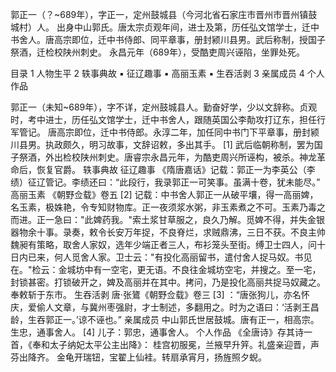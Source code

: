 郭正一（？~689年），字正一，定州鼓城县（今河北省石家庄市晋州市晋州镇鼓城村）人。
出身中山郭氏。唐太宗贞观年间，进士及第，历任弘文馆学士，迁中书舍人。唐高宗即位，迁中书侍郎、同平章事，册封颍川县男。武后称制，授国子祭酒，迁检校陕州刺史。
永昌元年（689年），受酷吏周兴诬陷，坐罪处死。

目录
1 人物生平
2 轶事典故
▪ 征辽趣事
▪ 高丽玉素
▪ 生吞活剥
3 亲属成员
4 个人作品

郭正一（未知~689年），字不详，定州鼓城县人。勤奋好学，少以文辞称。贞观时，考中进士，历任弘文馆学士，迁中书舍人，跟随英国公李勣攻打辽东，担任行军管记。
唐高宗即位，迁中书侍郎。永淳二年，加任同中书门下平章事，册封颍川县男。执政颇久，明习故事，文辞诏敕，多出其手。 [1] 
武后临朝称制，罢为国子祭酒，外出检校陕州刺史。唐睿宗永昌元年，为酷吏周兴所诬构，被杀。神龙革命后，恢复官爵。
轶事典故
征辽趣事
《隋唐嘉话》记载：郭正一为李英公（李绩）征辽管记。李绩还曰：“此段行，我录郭正一可笑事。虽满十卷，犹未能尽。”
高丽玉素
《朝野佥载》卷五 [2]  记载：中书舍人郭正一从破平壤，得一高丽婢，名玉素，极姝艳，令专知财物库。正一夜须浆水粥，非玉素煮之不可。玉素乃毒之而进。正一急曰："此婢药我。"索土浆甘草服之，良久乃解。觅婢不得，并失金银器物余十事。录奏，敕令长安万年捉，不良脊烂，求贼鼎沸，三日不获。不良主帅魏昶有策略，取舍人家奴，选年少端正者三人，布衫笼头至街。缚卫士四人，问十日内已来，何人觅舍人家。卫士云："有投化高丽留书，遣付舍人捉马奴。书见在。"检云：金城坊中有一空宅，更无语。不良往金城坊空宅，并搜之。至一宅，封锁甚密。打锁破开之，婢及高丽并在其中。拷问，乃是投化高丽共捉马奴藏之。奉敕斩于东市。
生吞活剥
唐·张鷟《朝野佥载》卷三 [3]  ：“唐张狗儿，亦名怀庆，爱偷人文章，与冀州枣强尉，才士制述，多翻用之。时为之语曰：‘活剥王昌龄，生吞郭正一。’谅不诬也。”
亲属成员
中山郭氏世居鼓城。唐有正一，相高宗。生忠，通事舍人。 [4] 
儿子：郭忠，通事舍人。
个人作品
《全唐诗》存其诗一首，《奉和太子纳妃太平公主出降》：
桂宫初服冕，兰掖早升笄。礼盛亲迎晋，声芬出降齐。
金龟开瑞钮，宝翟上仙袿。转扇承宵月，扬旌照夕蜺。